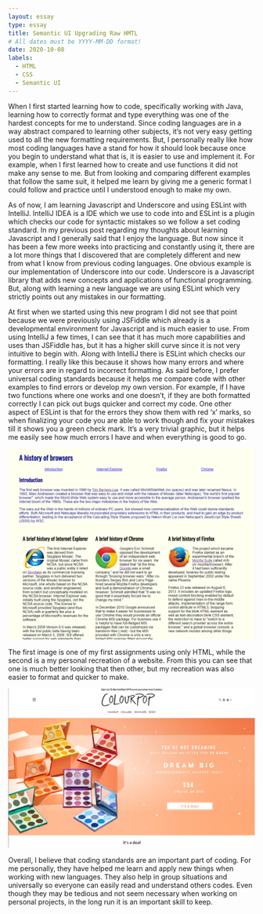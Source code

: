 ```yaml
---
layout: essay
type: essay
title: Semantic UI Upgrading Raw HMTL
# All dates must be YYYY-MM-DD format!
date: 2020-10-08
labels:
  - HTML
  - CSS
  - Semantic UI
---
```



When I first started learning how to code, specifically working with Java, learning how to correctly format and type everything was one of the hardest concepts for me to understand. Since coding languages are in a way abstract compared to learning other subjects, it’s not very easy getting used to all the new formatting requirements. But, I personally really like how most coding languages have a stand for how it should look because once you begin to understand what that is, it is easier to use and implement it. For example, when I first learned how to create and use functions it did not make any sense to me. But from looking and comparing different examples that follow the same suit, it helped me learn by giving me a generic format I could follow and practice until I understood enough to make my own. 

As of now, I am learning Javascript and Underscore and using ESLint with IntelliJ. IntelliJ IDEA is a IDE which we use to code into and ESLint is a plugin which checks our code for syntactic mistakes so we follow a set coding standard. In my previous post regarding my thoughts about learning Javascript and I generally said that I enjoy the language. But now since it has been a few more weeks into practicing and constantly using it, there are a lot more things that I discovered that are completely different and new from what I know from previous coding languages. One obvious example is our implementation of Underscore into our code. Underscore is a Javascript library that adds new concepts and applications of functional programming. But, along with learning a new language we are using ESLint which very strictly points out any mistakes in our formatting. 

At first when we started using this new program I did not see that point because we were previously using JSFiddle which already is a developmental environment for Javascript and is much easier to use. From using IntelliJ a few times, I can see that it has much more capabilities and uses than JSFiddle has, but it has a higher skill curve since it is not very intuitive to begin with. Along with IntelliJ there is ESLint which checks our formatting. I really like this because it shows how many errors and where your errors are in regard to incorrect formatting. As said before, I prefer universal coding standards because it helps me compare code with other examples to find errors or develop my own version. For example, if I have two functions where one works and one doesn’t, if they are both formatted correctly I can pick out bugs quicker and correct my code. One other aspect of ESLint is that for the errors they show them with red ‘x’ marks, so when finalizing your code you are able to work though and fix your mistakes till it shows you a green check mark. It’s a very trivial graphic, but it helps me easily see how much errors I have and when everything is good to go. 


<img class="ui medium left floated rounded image" src="../images/rawHTML.PNG"> 

The first image is one of my first assignments using only HTML, while the second is a my personal recreation of a website. From this you can see that one is much better looking that then other, but my recreation was also easier to format and quicker to make. 

<img class="ui medium left floated rounded image" src="../images/colourpop_recreation.PNG"> 

Overall, I believe that coding standards are an important part of coding. For me personally, they have helped me learn and apply new things when working with new languages. They also help in group situations and universally so everyone can easily read and understand others codes. Even though they may be tedious and not seem necessary when working on personal projects, in the long run it is an important skill to keep. 
